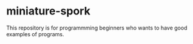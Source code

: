 # miniature-spork

This repository is for programmming beginners who wants to have good examples of programs.

